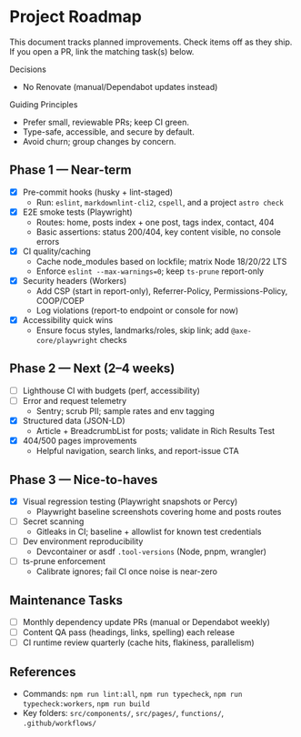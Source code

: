 # Project Roadmap

This document tracks planned improvements. Check items off as they ship. If you open a PR, link the matching task(s) below.

Decisions

- No Renovate (manual/Dependabot updates instead)

Guiding Principles

- Prefer small, reviewable PRs; keep CI green.
- Type-safe, accessible, and secure by default.
- Avoid churn; group changes by concern.

## Phase 1 — Near-term

- [x] Pre-commit hooks (husky + lint-staged)
  - Run: `eslint`, `markdownlint-cli2`, `cspell`, and a project `astro check`
- [x] E2E smoke tests (Playwright)
  - Routes: home, posts index + one post, tags index, contact, 404
  - Basic assertions: status 200/404, key content visible, no console errors
- [x] CI quality/caching
  - Cache node_modules based on lockfile; matrix Node 18/20/22 LTS
  - Enforce `eslint --max-warnings=0`; keep `ts-prune` report-only
- [x] Security headers (Workers)
  - Add CSP (start in report-only), Referrer-Policy, Permissions-Policy, COOP/COEP
  - Log violations (report-to endpoint or console for now)
- [x] Accessibility quick wins
  - Ensure focus styles, landmarks/roles, skip link; add `@axe-core/playwright` checks

## Phase 2 — Next (2–4 weeks)

- [ ] Lighthouse CI with budgets (perf, accessibility)
- [ ] Error and request telemetry
  - Sentry; scrub PII; sample rates and env tagging
- [x] Structured data (JSON-LD)
  - Article + BreadcrumbList for posts; validate in Rich Results Test
- [x] 404/500 pages improvements
  - Helpful navigation, search links, and report-issue CTA

## Phase 3 — Nice-to-haves

- [x] Visual regression testing (Playwright snapshots or Percy)
  - Playwright baseline screenshots covering home and posts routes
- [ ] Secret scanning
  - Gitleaks in CI; baseline + allowlist for known test credentials
- [ ] Dev environment reproducibility
  - Devcontainer or asdf `.tool-versions` (Node, pnpm, wrangler)
- [ ] ts-prune enforcement
  - Calibrate ignores; fail CI once noise is near-zero

## Maintenance Tasks

- [ ] Monthly dependency update PRs (manual or Dependabot weekly)
- [ ] Content QA pass (headings, links, spelling) each release
- [ ] CI runtime review quarterly (cache hits, flakiness, parallelism)

## References

- Commands: `npm run lint:all`, `npm run typecheck`, `npm run typecheck:workers`, `npm run build`
- Key folders: `src/components/`, `src/pages/`, `functions/`, `.github/workflows/`
